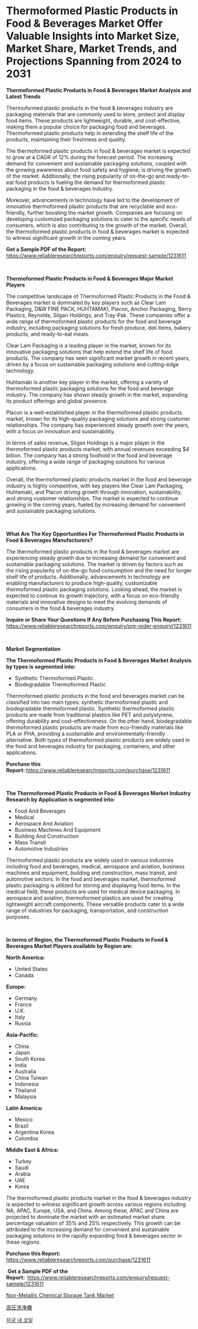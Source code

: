 <p><h1>Thermoformed Plastic Products in Food & Beverages Market Offer Valuable Insights into Market Size, Market Share, Market Trends, and Projections Spanning from 2024 to 2031</h1></p><p><strong>Thermoformed Plastic Products in Food & Beverages Market Analysis and Latest Trends</strong></p>
<p><p>Thermoformed plastic products in the food & beverages industry are packaging materials that are commonly used to store, protect and display food items. These products are lightweight, durable, and cost-effective, making them a popular choice for packaging food and beverages. Thermoformed plastic products help in extending the shelf life of the products, maintaining their freshness and quality.</p><p>The thermoformed plastic products in food & beverages market is expected to grow at a CAGR of 12% during the forecast period. The increasing demand for convenient and sustainable packaging solutions, coupled with the growing awareness about food safety and hygiene, is driving the growth of the market. Additionally, the rising popularity of on-the-go and ready-to-eat food products is fueling the demand for thermoformed plastic packaging in the food & beverages industry.</p><p>Moreover, advancements in technology have led to the development of innovative thermoformed plastic products that are recyclable and eco-friendly, further boosting the market growth. Companies are focusing on developing customized packaging solutions to cater to the specific needs of consumers, which is also contributing to the growth of the market. Overall, the thermoformed plastic products in food & beverages market is expected to witness significant growth in the coming years.</p></p>
<p><strong>Get a Sample PDF of the Report:&nbsp;</strong> <a href="https://www.reliableresearchreports.com/enquiry/request-sample/1231611">https://www.reliableresearchreports.com/enquiry/request-sample/1231611</a></p>
<p>&nbsp;</p>
<p><strong>Thermoformed Plastic Products in Food & Beverages Major Market Players</strong></p>
<p><p>The competitive landscape of Thermoformed Plastic Products in the Food & Beverages market is dominated by key players such as Clear Lam Packaging, D&W FINE PACK, HUHTAMAKI, Placon, Anchor Packaging, Berry Plastics, Reynolds, Silgan Holdings, and Tray-Pak. These companies offer a wide range of thermoformed plastic products for the food and beverage industry, including packaging solutions for fresh produce, deli items, bakery products, and ready-to-eat meals.</p><p>Clear Lam Packaging is a leading player in the market, known for its innovative packaging solutions that help extend the shelf life of food products. The company has seen significant market growth in recent years, driven by a focus on sustainable packaging solutions and cutting-edge technology.</p><p>Huhtamaki is another key player in the market, offering a variety of thermoformed plastic packaging solutions for the food and beverage industry. The company has shown steady growth in the market, expanding its product offerings and global presence.</p><p>Placon is a well-established player in the thermoformed plastic products market, known for its high-quality packaging solutions and strong customer relationships. The company has experienced steady growth over the years, with a focus on innovation and sustainability.</p><p>In terms of sales revenue, Silgan Holdings is a major player in the thermoformed plastic products market, with annual revenues exceeding $4 billion. The company has a strong foothold in the food and beverage industry, offering a wide range of packaging solutions for various applications.</p><p>Overall, the thermoformed plastic products market in the food and beverage industry is highly competitive, with key players like Clear Lam Packaging, Huhtamaki, and Placon driving growth through innovation, sustainability, and strong customer relationships. The market is expected to continue growing in the coming years, fueled by increasing demand for convenient and sustainable packaging solutions.</p></p>
<p>&nbsp;</p>
<p><strong>What Are The Key Opportunities For Thermoformed Plastic Products in Food & Beverages Manufacturers?</strong></p>
<p><p>The thermoformed plastic products in the food & beverages market are experiencing steady growth due to increasing demand for convenient and sustainable packaging solutions. The market is driven by factors such as the rising popularity of on-the-go food consumption and the need for longer shelf life of products. Additionally, advancements in technology are enabling manufacturers to produce high-quality, customizable thermoformed plastic packaging solutions. Looking ahead, the market is expected to continue its growth trajectory, with a focus on eco-friendly materials and innovative designs to meet the evolving demands of consumers in the food & beverages industry.</p></p>
<p><strong>Inquire or Share Your Questions If Any Before Purchasing This Report:</strong> <a href="https://www.reliableresearchreports.com/enquiry/pre-order-enquiry/1231611">https://www.reliableresearchreports.com/enquiry/pre-order-enquiry/1231611</a></p>
<p>&nbsp;</p>
<p><strong>Market Segmentation</strong></p>
<p><strong>The Thermoformed Plastic Products in Food & Beverages Market Analysis by types is segmented into:</strong></p>
<p><ul><li>Synthetic Thermoformed Plastic</li><li>Biodegradable Thermoformed Plastic</li></ul></p>
<p><p>Thermoformed plastic products in the food and beverages market can be classified into two main types: synthetic thermoformed plastic and biodegradable thermoformed plastic. Synthetic thermoformed plastic products are made from traditional plastics like PET and polystyrene, offering durability and cost-effectiveness. On the other hand, biodegradable thermoformed plastic products are made from eco-friendly materials like PLA or PHA, providing a sustainable and environmentally-friendly alternative. Both types of thermoformed plastic products are widely used in the food and beverages industry for packaging, containers, and other applications.</p></p>
<p><strong>Purchase this Report:&nbsp;</strong><a href="https://www.reliableresearchreports.com/purchase/1231611">https://www.reliableresearchreports.com/purchase/1231611</a></p>
<p>&nbsp;</p>
<p><strong>The Thermoformed Plastic Products in Food & Beverages Market Industry Research by Application is segmented into:</strong></p>
<p><ul><li>Food And Beverages</li><li>Medical</li><li>Aerospace And Aviation</li><li>Business Machines And Equipment</li><li>Building And Construction</li><li>Mass Transit</li><li>Automotive Industries</li></ul></p>
<p><p>Thermoformed plastic products are widely used in various industries including food and beverages, medical, aerospace and aviation, business machines and equipment, building and construction, mass transit, and automotive sectors. In the food and beverages market, thermoformed plastic packaging is utilized for storing and displaying food items. In the medical field, these products are used for medical device packaging. In aerospace and aviation, thermoformed plastics are used for creating lightweight aircraft components. These versatile products cater to a wide range of industries for packaging, transportation, and construction purposes.</p></p>
<p>&nbsp;</p>
<p><strong>In terms of Region, the Thermoformed Plastic Products in Food & Beverages Market Players available by Region are:</strong></p>
<p>
    <p> <strong> North America: </strong>
        <ul>
            <li>United States</li>
            <li>Canada</li>
        </ul>
        </p> 
    <p> <strong> Europe: </strong>
        <ul>
            <li>Germany</li>
            <li>France</li>
            <li>U.K.</li>
            <li>Italy</li>
            <li>Russia</li>
        </ul>
        </p> 
    <p> <strong> Asia-Pacific: </strong>
        <ul>
            <li>China</li>
            <li>Japan</li>
            <li>South Korea</li>
            <li>India</li>
            <li>Australia</li>
            <li>China Taiwan</li>
            <li>Indonesia</li>
            <li>Thailand</li>
            <li>Malaysia</li>
        </ul>
        </p> 
    <p> <strong> Latin America: </strong>
        <ul>
            <li>Mexico</li>
            <li>Brazil</li>
            <li>Argentina Korea</li>
            <li>Colombia</li>
        </ul>
        </p> 
    <p> <strong> Middle East & Africa: </strong>
        <ul>
            <li>Turkey</li>
            <li>Saudi</li>
            <li>Arabia</li>
            <li>UAE</li>
            <li>Korea</li>
        </ul>
    </p>
    </p>
<p><p>The thermoformed plastic products market in the food & beverages industry is expected to witness significant growth across various regions including NA, APAC, Europe, USA, and China. Among these, APAC and China are projected to dominate the market with an estimated market share percentage valuation of 35% and 25% respectively. This growth can be attributed to the increasing demand for convenient and sustainable packaging solutions in the rapidly expanding food & beverages sector in these regions.</p></p>
<p><strong>Purchase this Report: </strong><a href="https://www.reliableresearchreports.com/purchase/1231611">https://www.reliableresearchreports.com/purchase/1231611</a></p>
<p>&nbsp;<strong>Get a Sample PDF of the Report:&nbsp;&nbsp;</strong><a href="https://www.reliableresearchreports.com/enquiry/request-sample/1231611">https://www.reliableresearchreports.com/enquiry/request-sample/1231611</a></p>
<p><strong></strong></p>
<p><p><a href="https://github.com/GroverBarry/Market-Research-Report-List-4/blob/main/non-metallic-chemical-storage-tank-market.md">Non-Metallic Chemical Storage Tank Market</a></p><p><a href="https://github.com/ppmazlotr77499/Market-Research-Report-List-1/blob/main/2523621626.md">高圧洗浄機</a></p><p><a href="https://github.com/idcefvhkdut6/Market-Research-Report-List-1/blob/main/2460851318.md">자궁 내 코일</a></p></p>